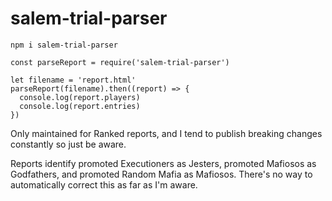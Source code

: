 # salem-trial-parser
```
npm i salem-trial-parser
```

```
const parseReport = require('salem-trial-parser')

let filename = 'report.html'
parseReport(filename).then((report) => {
  console.log(report.players)
  console.log(report.entries)
})
```

Only maintained for Ranked reports, and I tend to publish breaking changes constantly so just be aware.

Reports identify promoted Executioners as Jesters, promoted Mafiosos as Godfathers, and promoted Random Mafia as Mafiosos.  There's no way to automatically correct this as far as I'm aware.
